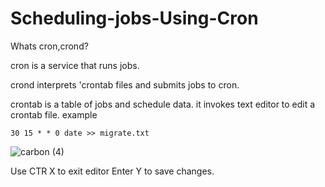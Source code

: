 # Scheduling-jobs-Using-Cron

Whats cron,crond? 

cron is a service that runs jobs.

crond interprets 'crontab files and submits jobs to cron.

crontab is a table of jobs and schedule data.
it invokes text editor to edit a crontab file.
example 
```
30 15 * * 0 date >> migrate.txt
```
![carbon (4)](https://user-images.githubusercontent.com/55980747/139670611-04d1fc99-0bc3-4232-80db-94f230e6376f.png)

Use CTR X to exit editor
Enter Y to save changes.
